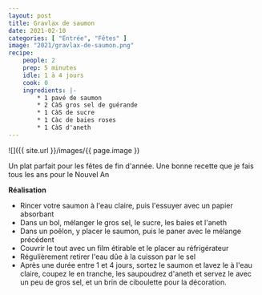 ```yaml
---
layout: post
title: Gravlax de saumon
date: 2021-02-10
categories: [ "Entrée", "Fêtes" ]
image: "2021/gravlax-de-saumon.png"
recipe:
    people: 2
    prep: 5 minutes
    idle: 1 à 4 jours
    cook: 0
    ingredients: |-
        * 1 pavé de saumon
        * 2 CàS gros sel de guérande
        * 1 CàS de sucre
        * 1 Càc de baies roses
        * 1 CàS d'aneth
---
```

![]({{ site.url }}/images/{{ page.image })

Un plat parfait pour les fêtes de fin d'année. Une bonne recette que je fais tous les ans pour le Nouvel An

**Réalisation**

* Rincer votre saumon à l'eau claire, puis l'essuyer avec un papier absorbant
* Dans un bol, mélanger le gros sel, le sucre, les baies et l'aneth
* Dans un poêlon, y placer le saumon, puis le paner avec le mélange précédent
* Couvrir le tout avec un film étirable et le placer au réfrigérateur
* Régulièrement retirer l'eau dûe à la cuisson par le sel
* Après une durée entre 1 et 4 jours, sortez le saumon et lavez le à l'eau claire, coupez le en tranche, les saupoudrez d'aneth et servez le avec un peu de gros sel, et un brin de ciboulette pour la décoration.
